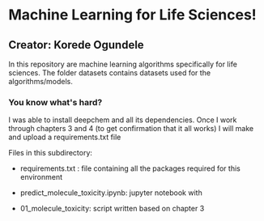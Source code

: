 # Machine Learning for Life Sciences!
## Creator: Korede Ogundele

In this repository are machine learning algorithms specifically for life sciences. The folder datasets contains datasets used for the algorithms/models.

### You know what's hard?
I was able to install deepchem and all its dependencies. Once I work through chapters 3 and 4 (to get confirmation that it all works) I will make and upload a requirements.txt file


Files in this subdirectory:
- requirements.txt : file containing all the packages required for this environment

- predict_molecule_toxicity.ipynb: jupyter notebook with 

- 01_molecule_toxicity: script written based on chapter 3